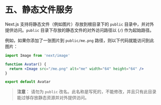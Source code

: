 # 五、静态文件服务

Next.js 支持将静态文件（例如图片）存放到根目录下的 `public` 目录中，并对外提供访问。`public` 目录下存放的静态文件的对外访问路径以 (`/`) 作为起始路径。

例如，如果你添加了一张图片到 `public/me.png` 路径，则以下代码就能访问到此图片：

```jsx
import Image from 'next/image'

function Avatar() {
  return <Image src="/me.png" alt="me" width="64" height="64" />
}

export default Avatar
```

> **注意**： 请勿为 `public` 改名。此名称是写死的，不能修改，并且只有此目录能过够存放静态资源并对外提供访问。